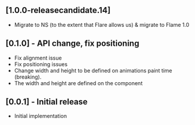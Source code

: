 ## [1.0.0-releasecandidate.14]

- Migrate to NS (to the extent that Flare allows us) & migrate to Flame 1.0

## [0.1.0] - API change, fix positioning

- Fix alignment issue
- Fix positioning issues
- Change width and height to be defined on animations paint time (breaking).
- The width and height are defined on the component

## [0.0.1] - Initial release

- Initial implementation
